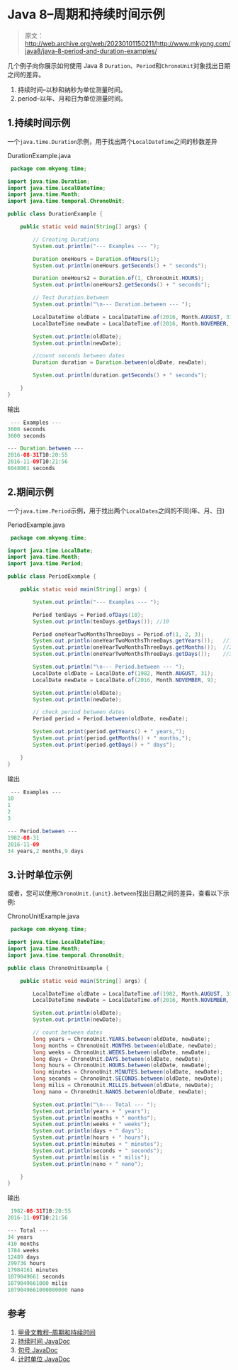 # Java 8–周期和持续时间示例

> 原文：<http://web.archive.org/web/20230101150211/http://www.mkyong.com/java8/java-8-period-and-duration-examples/>

几个例子向你展示如何使用 Java 8 `Duration`、`Period`和`ChronoUnit`对象找出日期之间的差异。

1.  持续时间–以秒和纳秒为单位测量时间。
2.  period–以年、月和日为单位测量时间。

## 1.持续时间示例

一个`java.time.Duration`示例，用于找出两个`LocalDateTime`之间的秒数差异

DurationExample.java

```java
 package com.mkyong.time;

import java.time.Duration;
import java.time.LocalDateTime;
import java.time.Month;
import java.time.temporal.ChronoUnit;

public class DurationExample {

    public static void main(String[] args) {

		// Creating Durations
        System.out.println("--- Examples --- ");

        Duration oneHours = Duration.ofHours(1);
        System.out.println(oneHours.getSeconds() + " seconds");

        Duration oneHours2 = Duration.of(1, ChronoUnit.HOURS);
        System.out.println(oneHours2.getSeconds() + " seconds");

		// Test Duration.between
        System.out.println("\n--- Duration.between --- ");

        LocalDateTime oldDate = LocalDateTime.of(2016, Month.AUGUST, 31, 10, 20, 55);
        LocalDateTime newDate = LocalDateTime.of(2016, Month.NOVEMBER, 9, 10, 21, 56);

        System.out.println(oldDate);
        System.out.println(newDate);

        //count seconds between dates
        Duration duration = Duration.between(oldDate, newDate);

        System.out.println(duration.getSeconds() + " seconds");

    }
} 
```

输出

```java
 --- Examples --- 
3600 seconds
3600 seconds

--- Duration.between --- 
2016-08-31T10:20:55
2016-11-09T10:21:56
6048061 seconds 
```

## 2.期间示例

一个`java.time.Period`示例，用于找出两个`LocalDates`之间的不同(年、月、日)

PeriodExample.java

```java
 package com.mkyong.time;

import java.time.LocalDate;
import java.time.Month;
import java.time.Period;

public class PeriodExample {

    public static void main(String[] args) {

        System.out.println("--- Examples --- ");

        Period tenDays = Period.ofDays(10); 
        System.out.println(tenDays.getDays()); //10

        Period oneYearTwoMonthsThreeDays = Period.of(1, 2, 3);
        System.out.println(oneYearTwoMonthsThreeDays.getYears());   //1
        System.out.println(oneYearTwoMonthsThreeDays.getMonths());  //2
        System.out.println(oneYearTwoMonthsThreeDays.getDays());    //3

        System.out.println("\n--- Period.between --- ");
        LocalDate oldDate = LocalDate.of(1982, Month.AUGUST, 31);
        LocalDate newDate = LocalDate.of(2016, Month.NOVEMBER, 9);

        System.out.println(oldDate);
        System.out.println(newDate);

        // check period between dates
        Period period = Period.between(oldDate, newDate);

        System.out.print(period.getYears() + " years,");
        System.out.print(period.getMonths() + " months,");
        System.out.print(period.getDays() + " days");

    }
} 
```

输出

```java
 --- Examples --- 
10
1
2
3

--- Period.between --- 
1982-08-31
2016-11-09
34 years,2 months,9 days 
```

## 3.计时单位示例

或者，您可以使用`ChronoUnit.{unit}.between`找出日期之间的差异，查看以下示例:

ChronoUnitExample.java

```java
 package com.mkyong.time;

import java.time.LocalDateTime;
import java.time.Month;
import java.time.temporal.ChronoUnit;

public class ChronoUnitExample {

    public static void main(String[] args) {

        LocalDateTime oldDate = LocalDateTime.of(1982, Month.AUGUST, 31, 10, 20, 55);
        LocalDateTime newDate = LocalDateTime.of(2016, Month.NOVEMBER, 9, 10, 21, 56);

        System.out.println(oldDate);
        System.out.println(newDate);

        // count between dates
        long years = ChronoUnit.YEARS.between(oldDate, newDate);
        long months = ChronoUnit.MONTHS.between(oldDate, newDate);
        long weeks = ChronoUnit.WEEKS.between(oldDate, newDate);
        long days = ChronoUnit.DAYS.between(oldDate, newDate);
        long hours = ChronoUnit.HOURS.between(oldDate, newDate);
        long minutes = ChronoUnit.MINUTES.between(oldDate, newDate);
        long seconds = ChronoUnit.SECONDS.between(oldDate, newDate);
        long milis = ChronoUnit.MILLIS.between(oldDate, newDate);
        long nano = ChronoUnit.NANOS.between(oldDate, newDate);

        System.out.println("\n--- Total --- ");
        System.out.println(years + " years");
        System.out.println(months + " months");
        System.out.println(weeks + " weeks");
        System.out.println(days + " days");
        System.out.println(hours + " hours");
        System.out.println(minutes + " minutes");
        System.out.println(seconds + " seconds");
        System.out.println(milis + " milis");
        System.out.println(nano + " nano");

    }
} 
```

输出

```java
 1982-08-31T10:20:55
2016-11-09T10:21:56

--- Total --- 
34 years
410 months
1784 weeks
12489 days
299736 hours
17984161 minutes
1079049661 seconds
1079049661000 milis
1079049661000000000 nano 
```

## 参考

1.  [甲骨文教程–周期和持续时间](http://web.archive.org/web/20221027024415/https://docs.oracle.com/javase/tutorial/datetime/iso/period.html)
2.  [持续时间 JavaDoc](http://web.archive.org/web/20221027024415/https://docs.oracle.com/javase/8/docs/api/java/time/Duration.html)
3.  [句号 JavaDoc](http://web.archive.org/web/20221027024415/https://docs.oracle.com/javase/8/docs/api/java/time/Period.html)
4.  [计时单位 JavaDoc](http://web.archive.org/web/20221027024415/https://docs.oracle.com/javase/8/docs/api/java/time/temporal/ChronoUnit.html)

<input type="hidden" id="mkyong-current-postId" value="14072">
